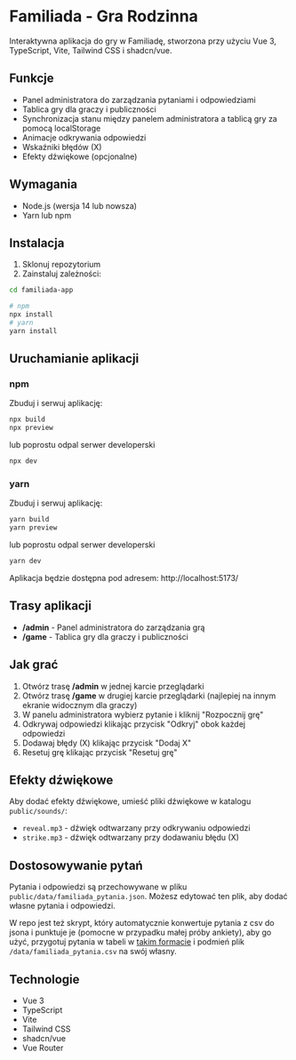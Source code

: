 # Familiada - Gra Rodzinna

Interaktywna aplikacja do gry w Familiadę, stworzona przy użyciu Vue 3, TypeScript, Vite, Tailwind CSS i shadcn/vue.

## Funkcje

- Panel administratora do zarządzania pytaniami i odpowiedziami
- Tablica gry dla graczy i publiczności
- Synchronizacja stanu między panelem administratora a tablicą gry za pomocą localStorage
- Animacje odkrywania odpowiedzi
- Wskaźniki błędów (X)
- Efekty dźwiękowe (opcjonalne)

## Wymagania

- Node.js (wersja 14 lub nowsza)
- Yarn lub npm

## Instalacja

1. Sklonuj repozytorium
2. Zainstaluj zależności:

```bash
cd familiada-app

# npm
npx install
# yarn
yarn install
```

## Uruchamianie aplikacji

### npm
Zbuduj i serwuj aplikację:
```bash
npx build
npx preview
```
lub poprostu odpal serwer developerski
```bash
npx dev
```

### yarn
Zbuduj i serwuj aplikację:
```bash
yarn build
yarn preview
```
lub poprostu odpal serwer developerski
```bash
yarn dev
```

Aplikacja będzie dostępna pod adresem: http://localhost:5173/

## Trasy aplikacji

- **/admin** - Panel administratora do zarządzania grą
- **/game** - Tablica gry dla graczy i publiczności

## Jak grać

1. Otwórz trasę **/admin** w jednej karcie przeglądarki
2. Otwórz trasę **/game** w drugiej karcie przeglądarki (najlepiej na innym ekranie widocznym dla graczy)
3. W panelu administratora wybierz pytanie i kliknij "Rozpocznij grę"
4. Odkrywaj odpowiedzi klikając przycisk "Odkryj" obok każdej odpowiedzi
5. Dodawaj błędy (X) klikając przycisk "Dodaj X"
6. Resetuj grę klikając przycisk "Resetuj grę"

## Efekty dźwiękowe

Aby dodać efekty dźwiękowe, umieść pliki dźwiękowe w katalogu `public/sounds/`:
- `reveal.mp3` - dźwięk odtwarzany przy odkrywaniu odpowiedzi
- `strike.mp3` - dźwięk odtwarzany przy dodawaniu błędu (X)

## Dostosowywanie pytań

Pytania i odpowiedzi są przechowywane w pliku `public/data/familiada_pytania.json`. Możesz edytować ten plik, aby dodać własne pytania i odpowiedzi.

W repo jest też skrypt, który automatycznie konwertuje pytania z csv do jsona i punktuje je (pomocne w przypadku małej 
próby ankiety), aby go użyć, przygotuj pytania w tabeli w [takim formacie](https://docs.google.com/spreadsheets/d/1tezt8hgNLtGwNgMyhBrUlY2FUZ1j6iLHH0yGvZl-X1w/edit?usp=sharing)
i podmień plik `/data/familiada_pytania.csv` na swój własny.

## Technologie

- Vue 3
- TypeScript
- Vite
- Tailwind CSS
- shadcn/vue
- Vue Router
